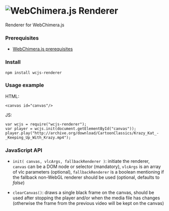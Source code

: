 # <img alt="WebChimera.js Renderer" src="https://cloud.githubusercontent.com/assets/1777923/10429394/d89b473c-7100-11e5-9f0e-14e7c1c36574.png">
Renderer for WebChimera.js

### Prerequisites
* [WebChimera.js prerequisites](https://github.com/RSATom/WebChimera.js#build-prerequisites)

### Install

``
npm install wcjs-renderer
``

### Usage example

HTML:
```
<canvas id="canvas"/>
```
JS:
```
var wcjs = require("wcjs-renderer");
var player = wcjs.init(document.getElementById("canvas"));
player.play("http://archive.org/download/CartoonClassics/Krazy_Kat_-_Keeping_Up_With_Krazy.mp4");
```

### JavaScript API

- ``init( canvas, vlcArgs, fallbackRenderer )``: initiate the renderer, ``canvas`` can be a DOM node or selector (mandatory), ``vlcArgs`` is an array of vlc parameters (optional), ``fallbackRenderer`` is a boolean mentioning if the fallback non-WebGL renderer should be used (optional, defaults to *false*)

- ``clearCanvas()``: draws a single black frame on the canvas, should be used after stopping the player and/or when the media file has changes (otherwise the frame from the previous video will be kept on the canvas)
